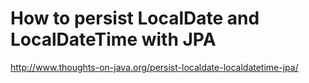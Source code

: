 # How to persist LocalDate and LocalDateTime with JPA

http://www.thoughts-on-java.org/persist-localdate-localdatetime-jpa/